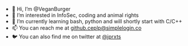 - 👋 Hi, I’m @VeganBurger
- 👀 I’m interested in InfoSec, coding and animal rights
- 🌱 I’m currently learning bash, python and will shortly start with C/C++
- 📫 You can reach me at github.ceplp@simplelogin.co
- 🐦 You can also find me on twitter at [@jprxts](https://twitter.com/jprxts) 

<!---
VeganBurger/VeganBurger is a ✨ special ✨ repository because its `README.md` (this file) appears on your GitHub profile.
You can click the Preview link to take a look at your changes.
--->
